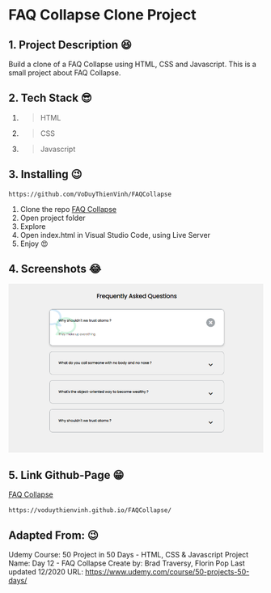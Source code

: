 # FAQ Collapse Clone Project

## 1. Project Description 😆

Build a clone of a FAQ Collapse using HTML, CSS and Javascript.
This is a small project about FAQ Collapse.

## 2. Tech Stack 😎

1. >HTML
2. >CSS
3. >Javascript

## 3. Installing 😉

```link
https://github.com/VoDuyThienVinh/FAQCollapse
```

1. Clone the repo [FAQ Collapse](https://github.com/VoDuyThienVinh/FAQCollapse)
2. Open project folder
3. Explore
4. Open index.html in Visual Studio Code, using Live Server
5. Enjoy 😍

## 4. Screenshots 😂

![Image description](images/faqcollapse.png)

## 5. Link Github-Page 😁

[FAQ Collapse](https://voduythienvinh.github.io/FAQCollapse/)
```link
https://voduythienvinh.github.io/FAQCollapse/
```

## Adapted From: 😉

Udemy Course: 50 Project in 50 Days - HTML, CSS & Javascript
Project Name: Day 12 - FAQ Collapse
Create by: Brad Traversy, Florin Pop
Last updated 12/2020
URL: <https://www.udemy.com/course/50-projects-50-days/>
